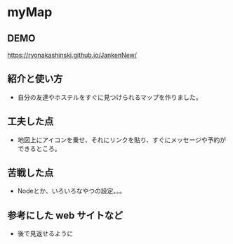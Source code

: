# myMap

## DEMO

 https://ryonakashinski.github.io/JankenNew/

## 紹介と使い方

  -  自分の友達やホステルをすぐに見つけられるマップを作りました。

 

## 工夫した点

  - 地図上にアイコンを乗せ、それにリンクを貼り、すぐにメッセージや予約ができるところ。

## 苦戦した点

  - Nodeとか、いろいろなやつの設定。。。

## 参考にした web サイトなど

  - 後で見返せるように
